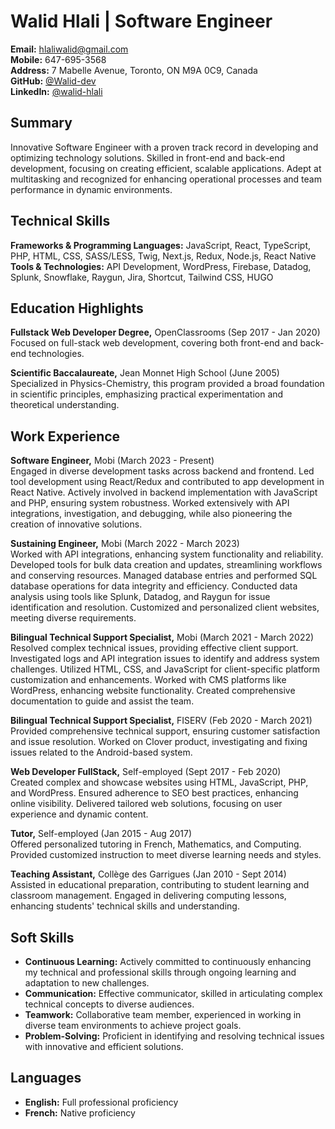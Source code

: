 # Walid Hlali | Software Engineer

**Email:** [hlaliwalid@gmail.com](mailto:hlaliwalid@gmail.com)  
**Mobile:** 647-695-3568  
**Address:** 7 Mabelle Avenue, Toronto, ON M9A 0C9, Canada  
**GitHub:** [@Walid-dev](https://github.com/Walid-dev)  
**LinkedIn:** [@walid-hlali](https://www.linkedin.com/in/walid-hlali/)  

## Summary
Innovative Software Engineer with a proven track record in developing and optimizing technology solutions. Skilled in front-end and back-end development, focusing on creating efficient, scalable applications. Adept at multitasking and recognized for enhancing operational processes and team performance in dynamic environments.

## Technical Skills
**Frameworks & Programming Languages:** JavaScript, React, TypeScript, PHP, HTML, CSS, SASS/LESS, Twig, Next.js, Redux, Node.js, React Native  
**Tools & Technologies:** API Development, WordPress, Firebase, Datadog, Splunk, Snowflake, Raygun, Jira, Shortcut, Tailwind CSS, HUGO

## Education Highlights
**Fullstack Web Developer Degree,** OpenClassrooms (Sep 2017 - Jan 2020)  
Focused on full-stack web development, covering both front-end and back-end technologies.

**Scientific Baccalaureate,** Jean Monnet High School (June 2005)  
Specialized in Physics-Chemistry, this program provided a broad foundation in scientific principles, emphasizing practical experimentation and theoretical understanding.

## Work Experience
**Software Engineer,** Mobi (March 2023 - Present)  
Engaged in diverse development tasks across backend and frontend. Led tool development using React/Redux and contributed to app development in React Native. Actively involved in backend implementation with JavaScript and PHP, ensuring system robustness. Worked extensively with API integrations, investigation, and debugging, while also pioneering the creation of innovative solutions.

**Sustaining Engineer,** Mobi (March 2022 - March 2023)  
Worked with API integrations, enhancing system functionality and reliability. Developed tools for bulk data creation and updates, streamlining workflows and conserving resources. Managed database entries and performed SQL database operations for data integrity and efficiency. Conducted data analysis using tools like Splunk, Datadog, and Raygun for issue identification and resolution. Customized and personalized client websites, meeting diverse requirements.

**Bilingual Technical Support Specialist,** Mobi (March 2021 - March 2022)  
Resolved complex technical issues, providing effective client support. Investigated logs and API integration issues to identify and address system challenges. Utilized HTML, CSS, and JavaScript for client-specific platform customization and enhancements. Worked with CMS platforms like WordPress, enhancing website functionality. Created comprehensive documentation to guide and assist the team.

**Bilingual Technical Support Specialist,** FISERV (Feb 2020 - March 2021)  
Provided comprehensive technical support, ensuring customer satisfaction and issue resolution. Worked on Clover product, investigating and fixing issues related to the Android-based system.

**Web Developer FullStack,** Self-employed (Sept 2017 - Feb 2020)  
Created complex and showcase websites using HTML, JavaScript, PHP, and WordPress. Ensured adherence to SEO best practices, enhancing online visibility. Delivered tailored web solutions, focusing on user experience and dynamic content.

**Tutor,** Self-employed (Jan 2015 - Aug 2017)  
Offered personalized tutoring in French, Mathematics, and Computing. Provided customized instruction to meet diverse learning needs and styles.

**Teaching Assistant,** Collège des Garrigues (Jan 2010 - Sept 2014)  
Assisted in educational preparation, contributing to student learning and classroom management. Engaged in delivering computing lessons, enhancing students' technical skills and understanding.

## Soft Skills
- **Continuous Learning:** Actively committed to continuously enhancing my technical and professional skills through ongoing learning and adaptation to new challenges.
- **Communication:** Effective communicator, skilled in articulating complex technical concepts to diverse audiences.
- **Teamwork:** Collaborative team member, experienced in working in diverse team environments to achieve project goals.
- **Problem-Solving:** Proficient in identifying and resolving technical issues with innovative and efficient solutions.

## Languages
- **English:** Full professional proficiency
- **French:** Native proficiency

